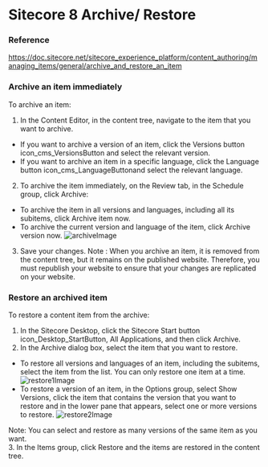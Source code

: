 # Sitecore 8 Archive/ Restore

### Reference 
https://doc.sitecore.net/sitecore_experience_platform/content_authoring/managing_items/general/archive_and_restore_an_item

### Archive an item immediately
To archive an item:   

1. In the Content Editor, in the content tree, navigate to the item that you want to archive.
  * If you want to archive a version of an item, click the Versions button icon_cms_VersionsButton and select the relevant version.
  * If you want to archive an item in a specific language, click the Language button icon_cms_LanguageButtonand select the relevant language.
2. To archive the item immediately, on the Review tab, in the Schedule group, click Archive:
  * To archive the item in all versions and languages, including all its subitems, click Archive item now.
  * To archive the current version and language of the item, click Archive version now.
  ![archiveImage](https://doc.sitecore.net/~/media/87BA0E4EA56140F5B58D4D280F50471A.ashx?la=en)

3. Save your changes.
Note : When you archive an item, it is removed from the content tree, but it remains on the published website. Therefore, you must republish your website to ensure that your changes are replicated on your website.

### Restore an archived item
To restore a content item from the archive:

1. In the Sitecore Desktop, click the Sitecore Start button icon_Desktop_StartButton, All Applications, and then click Archive.
2. In the Archive dialog box, select the item that you want to restore.
  * To restore all versions and languages of an item, including the subitems, select the item from the list. You can only restore one item at a time.
  ![restore1Image](https://doc.sitecore.net/~/media/98C7DFCE8A0D4B08AFF9C5B0039A0EC8.ashx?la=en)
  * To restore a version of an item, in the Options group, select Show Versions, click the item that contains the version that you want to restore and in the lower pane that appears, select one or more versions to restore.
  ![restore2Image](https://doc.sitecore.net/~/media/47C733FED46A48DCA2D41EDDA3D038EF.ashx?la=en)

Note: You can select and restore as many versions of the same item as you want.  
3. In the Items group, click Restore and the items are restored in the content tree.
